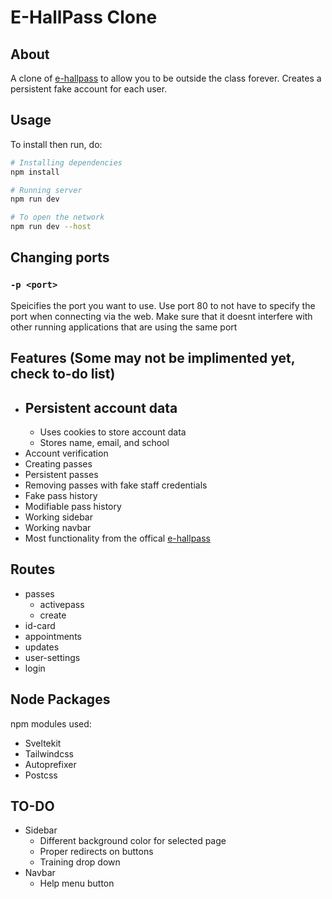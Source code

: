 # E-HallPass Clone

## About
A clone of [e-hallpass](https://e-hallpass.com/) to allow you to be outside the class forever. Creates a persistent fake account for each user.

## Usage
To install then run, do: 
```bash
# Installing dependencies
npm install

# Running server
npm run dev

# To open the network 
npm run dev --host
```

## Changing ports

### `-p <port>`

Speicifies the port you want to use. Use port 80 to not have to specify the port when connecting via the web. Make sure that it doesnt interfere with other running applications that are using the same port

## Features (Some may not be implimented yet, check to-do list)
* Persistent account data
    -
    - Uses cookies to store account data
    - Stores name, email, and school
* Account verification
* Creating passes
* Persistent passes
* Removing passes with fake staff credentials
* Fake pass history
* Modifiable pass history
* Working sidebar
* Working navbar
* Most functionality from the offical [e-hallpass](https://e-hallpass.com/)

## Routes
* passes
    - activepass
    - create
* id-card
* appointments
* updates
* user-settings
* login

## Node Packages
npm modules used: 
* Sveltekit
* Tailwindcss
* Autoprefixer
* Postcss

## TO-DO
* Sidebar
    - Different background color for selected page
    - Proper redirects on buttons
    - Training drop down
* Navbar
    - Help menu button

